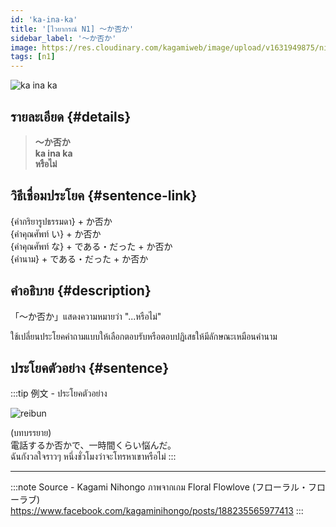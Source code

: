 ```yaml
---
id: 'ka-ina-ka'
title: '[ไวยากรณ์ N1] 〜か否か'
sidebar_label: '〜か否か'
image: https://res.cloudinary.com/kagamiweb/image/upload/v1631949875/nihongo/grammar/n1/reibun/ka-ina-ka.png
tags: [n1]
---
```


![ka ina ka](https://res.cloudinary.com/kagamiweb/image/upload/v1631718084/nihongo/grammar/n1/ka-ina-ka.png)

## รายละเอียด {#details}

> **〜か否か**  
> **ka ina ka**  
> **หรือไม่**

## วิธีเชื่อมประโยค {#sentence-link}

{คำกริยารูปธรรมดา} + か否か  
{คำคุณศัพท์ い} + か否か  
{คำคุณศัพท์ な} + である・だった + か否か  
{คำนาม} + である・だった + か否か

## คำอธิบาย {#description}

「〜か否か」แสดงความหมายว่า "...หรือไม่"

ใช้เปลี่ยนประโยคคำถามแบบให้เลือกตอบรับหรือตอบปฏิเสธให้มีลักษณะเหมือนคำนาม

## ประโยคตัวอย่าง {#sentence}

:::tip 例文 - ประโยคตัวอย่าง

![reibun](https://res.cloudinary.com/kagamiweb/image/upload/v1631949875/nihongo/grammar/n1/reibun/ka-ina-ka.png)

(บทบรรยาย)  
電話するか否かで、一時間くらい悩んだ。  
ฉันกังวลใจราวๆ หนึ่งชั่วโมงว่าจะโทรหาเขาหรือไม่
:::

---
:::note Source - Kagami Nihongo
ภาพจากเกม Floral Flowlove (フローラル・フローラブ)  
https://www.facebook.com/kagaminihongo/posts/188235565977413
:::